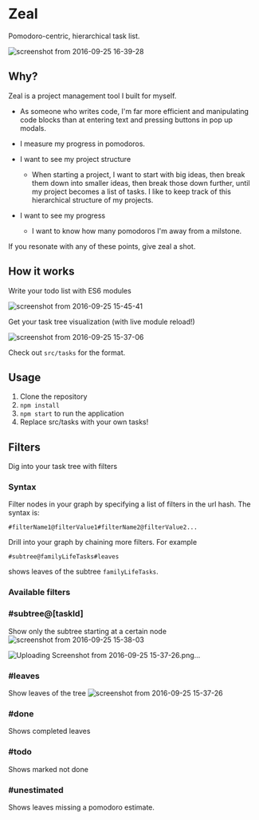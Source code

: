 # Zeal

Pomodoro-centric, hierarchical task list.

![screenshot from 2016-09-25 16-39-28](https://cloud.githubusercontent.com/assets/5866348/18819144/251fdb30-833f-11e6-98bb-0239de3adc2d.png)



## Why?

Zeal is a project management tool I built for myself.

- As someone who writes code, I'm far more efficient and manipulating code blocks than at entering text and pressing buttons in pop up modals.

- I measure my progress in pomodoros.

- I want to see my project structure

   - When starting a project, I want to start with big ideas, then break them down into smaller ideas, then break those down further, until my project becomes a list of tasks. I like to keep track of this hierarchical structure of my projects.

- I want to see my progress

  - I want to know how many pomodoros I'm away from a milstone.
  
If you resonate with any of these points, give zeal a shot.


## How it works

Write your todo list with ES6 modules

![screenshot from 2016-09-25 15-45-41](https://cloud.githubusercontent.com/assets/5866348/18818779/e16d38e4-8337-11e6-8e2d-fb9673b58639.png)

Get your task tree visualization (with live module reload!)

![screenshot from 2016-09-25 15-37-06](https://cloud.githubusercontent.com/assets/5866348/18818777/e16983c0-8337-11e6-802b-6e1e6ec6ef84.png)

Check out `src/tasks` for the format.

## Usage

1. Clone the repository
2. `npm install`
3. `npm start` to run the application
4. Replace src/tasks with your own tasks!



## Filters

Dig into your task tree with filters

### Syntax

Filter nodes in your graph by specifying a list of filters in the url hash. The syntax is:

```
#filterName1@filterValue1#filterName2@filterValue2...

```

Drill into your graph by chaining more filters. For example
```
#subtree@familyLifeTasks#leaves
```

shows leaves of the subtree `familyLifeTasks`.


### Available filters

### \#subtree@[taskId]
Show only the subtree starting at a certain node
![screenshot from 2016-09-25 15-38-03](https://cloud.githubusercontent.com/assets/5866348/18818776/e167f064-8337-11e6-9392-8d43828322aa.png)


![Uploading Screenshot from 2016-09-25 15-37-26.png…]()
### \#leaves
Show leaves of the tree
![screenshot from 2016-09-25 15-37-26](https://cloud.githubusercontent.com/assets/5866348/18818778/e16aaca0-8337-11e6-8141-5c735d8226b5.png)

### \#done
Shows completed leaves

### \#todo
Shows marked not done

### \#unestimated
Shows leaves missing a pomodoro estimate.

